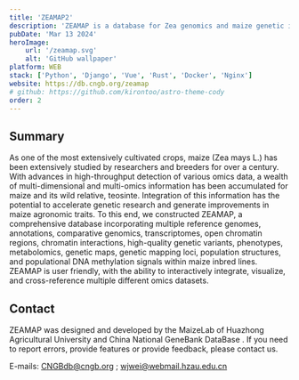 ```yaml
---
title: 'ZEAMAP2'
description: 'ZEAMAP is a database for Zea genomics and maize genetic improvements by integrating the maize multidimensional data including genomics, transcriptomics, genetic variations, genetic mappings and evolutionary selection sites.'
pubDate: 'Mar 13 2024'
heroImage:
    url: '/zeamap.svg'
    alt: 'GitHub wallpaper'
platform: WEB
stack: ['Python', 'Django', 'Vue', 'Rust', 'Docker', 'Nginx']
website: https://db.cngb.org/zeamap
# github: https://github.com/kirontoo/astro-theme-cody
order: 2
---
```


## Summary

As one of the most extensively cultivated crops, maize (Zea mays L.) has been extensively studied by researchers and breeders for over a century. With advances in high-throughput detection of various omics data, a wealth of multi-dimensional and multi-omics information has been accumulated for maize and its wild relative, teosinte. Integration of this information has the potential to accelerate genetic research and generate improvements in maize agronomic traits. To this end, we constructed ZEAMAP, a comprehensive database incorporating multiple reference genomes, annotations, comparative genomics, transcriptomes, open chromatin regions, chromatin interactions, high-quality genetic variants, phenotypes, metabolomics, genetic maps, genetic mapping loci, population structures, and populational DNA methylation signals within maize inbred lines. ZEAMAP is user friendly, with the ability to interactively integrate, visualize, and cross-reference multiple different omics datasets.

## Contact

ZEAMAP was designed and developed by the MaizeLab of Huazhong Agricultural University and China National GeneBank DataBase . If you need to report errors, provide features or provide feedback, please contact us.

E-mails: CNGBdb@cngb.org ; wjwei@webmail.hzau.edu.cn
